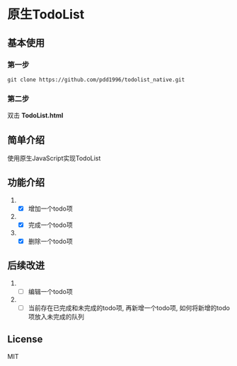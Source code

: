# 原生TodoList
## 基本使用
### 第一步
```
git clone https://github.com/pdd1996/todolist_native.git
```
### 第二步
双击 **TodoList.html**
## 简单介绍
使用原生JavaScript实现TodoList
## 功能介绍
1. - [x] 增加一个todo项
2. - [x] 完成一个todo项
3. - [x] 删除一个todo项
## 后续改进
1. - [ ] 编辑一个todo项
2. - [ ] 当前存在已完成和未完成的todo项, 再新增一个todo项, 如何将新增的todo项放入未完成的队列
## License
MIT
